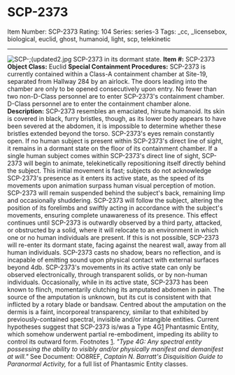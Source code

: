 # SCP-2373
Item Number: SCP-2373
Rating: 104
Series: series-3
Tags: _cc, _licensebox, biological, euclid, ghost, humanoid, light, scp, telekinetic

---

![SCP-;\(updated2.jpg](https://scp-wiki.wdfiles.com/local--files/scp-2373/SCP-;\(updated2.jpg)
SCP-2373 in its dormant state.
**Item #:** SCP-2373
**Object Class:** Euclid
**Special Containment Procedures:** SCP-2373 is currently contained within a Class-A containment chamber at Site-19, separated from Hallway 284 by an airlock. The doors leading into the chamber are only to be opened consecutively upon entry. No fewer than two non-D-Class personnel are to enter SCP-2373's containment chamber. D-Class personnel are to enter the containment chamber alone.
**Description:** SCP-2373 resembles an emaciated, hirsute humanoid. Its skin is covered in black, furry bristles, though, as its lower body appears to have been severed at the abdomen, it is impossible to determine whether these bristles extended beyond the torso.
SCP-2373's eyes remain constantly open. If no human subject is present within SCP-2373's direct line of sight, it remains in a dormant state on the floor of its containment chamber.
If a single human subject comes within SCP-2373's direct line of sight, SCP-2373 will begin to animate, telekinetically repositioning itself directly behind the subject. This initial movement is fast; subjects do not acknowledge SCP-2373's presence as it enters its active state, as the speed of its movements upon animation surpass human visual perception of motion. SCP-2373 will remain suspended behind the subject's back, remaining limp and occasionally shuddering.
SCP-2373 will follow the subject, altering the position of its forelimbs and swiftly acting in accordance with the subject's movements, ensuring complete unawareness of its presence. This effect continues until SCP-2373 is outwardly observed by a third party, attacked, or obstructed by a solid, where it will relocate to an environment in which one or no human individuals are present. If this is not possible, SCP-2373 will re-enter its dormant state, facing against the nearest wall, away from all human individuals.
SCP-2373 casts no shadow, bears no reflection, and is incapable of emitting sound upon physical contact with external surfaces beyond 4db. SCP-2373's movements in its active state can only be observed electronically, through transparent solids, or by non-human individuals.
Occasionally, while in its active state, SCP-2373 has been known to flinch, momentarily clutching its amputated abdomen in pain. The source of the amputation is unknown, but its cut is consistent with that inflicted by a rotary blade or bandsaw. Centred about the amputation on the dermis is a faint, incorporeal transparency, similar to that exhibited by previously-contained spectral, invisible and/or intangible entities. Current hypotheses suggest that SCP-2373 is/was a Type 4G[1](javascript:;) Phantasmic Entity, which somehow underwent partial re-embodiment, impeding its ability to control its outward form.
Footnotes
[1](javascript:;). _"Type 4G: Any spectral entity possessing the ability to visibly and/or physically manifest and demanifest at will."_ See Document: OO8REF, _Captain N. Barratt's Disquisition Guide to Paranormal Activity,_ for a full list of Phantasmic Entity classes.